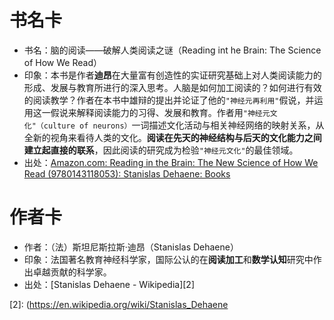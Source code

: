 
# 书名卡
- 书名：脑的阅读——破解人类阅读之谜（Reading int he Brain: The Science of How We Read）
- 印象：本书是作者**迪昂**在大量富有创造性的实证研究基础上对人类阅读能力的形成、发展与教育所进行的深入思考。人脑是如何加工阅读的？如何进行有效的阅读教学？作者在本书中雄辩的提出并论证了他的`"神经元再利用"`假说，并运用这一假说来解释阅读能力的习得、发展和教育。作者用`"神经元文化"（culture of neurons）`一词描述文化活动与相关神经网络的映射关系，从全新的视角来看待人类的文化。**阅读在先天的神经结构与后天的文化能力之间建立起直接的联系**，因此阅读的研究成为检验`"神经元文化"`的最佳领域。
- 出处：[Amazon.com: Reading in the Brain: The New Science of How We Read (9780143118053): Stanislas Dehaene: Books][1]

# 作者卡
- 作者：（法）斯坦尼斯拉斯·迪昂（Stanislas Dehaene）
- 印象：法国著名教育神经科学家，国际公认的在**阅读加工**和**数学认知**研究中作出卓越贡献的科学家。
- 出处：[Stanislas Dehaene - Wikipedia][2]

[1]:	https://www.amazon.com/Reading-Brain-New-Science-Read/dp/0143118056
[2]:	(https://en.wikipedia.org/wiki/Stanislas_Dehaene